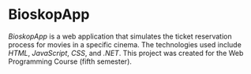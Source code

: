 # BioskopApp
_BioskopApp_ is a web application that simulates the ticket reservation process for movies in a specific cinema. The technologies used include _HTML_, _JavaScript_, _CSS_, and _.NET_. This project was created for the Web Programming Course (fifth semester).
